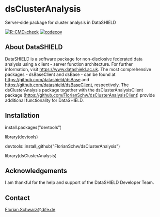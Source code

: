 # dsClusterAnalysis
Server-side package for cluster analysis in DataSHIELD


<!-- badges: start -->
[![R-CMD-check](https://github.com/FlorianSchw/dsClusterAnalysis/actions/workflows/github-actions.yml/badge.svg)](https://github.com/FlorianSchw/dsClusterAnalysis/actions/workflows/github-actions.yml)
[![codecov](https://codecov.io/gh/FlorianSchw/dsClusterAnalysis/graph/badge.svg?token=KA8IWMFANO)](https://codecov.io/gh/FlorianSchw/dsClusterAnalysis)
<!-- badges: end -->


## About DataSHIELD

DataSHIELD is a software package for non-disclosive federated data analysis using a client - server function architecture. For further information, visit https://www.datashield.ac.uk. The most comprehensive packages - dsBaseClient and dsBase - can be found at https://github.com/datashield/dsBase and https://github.com/datashield/dsBaseClient, respectively.
The dsClusterAnalysis package together with the dsClusterAnalysisClient package (https://github.com/FlorianSchw/dsClusterAnalysisClient) provide additional functionality for DataSHIELD.


## Installation

install.packages("devtools")

library(devtools)

devtools::install_github("FlorianSchw/dsClusterAnalysis")

library(dsClusterAnalysis)


## Acknowledgements

I am thankful for the help and support of the DataSHIELD Developer Team.


## Contact

Florian.Schwarz@dife.de